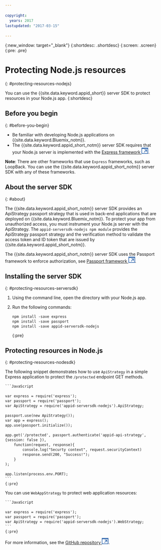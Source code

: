 ```yaml
---

copyright:
  years: 2017
lastupdated: "2017-03-15"

---
```


{:new_window: target="_blank"}
{:shortdesc: .shortdesc}
{:screen: .screen}
{:pre: .pre}

# Protecting Node.js resources
{: #protecting-resources-nodejs}

You can use the {{site.data.keyword.appid_short}} server SDK to protect resources in your Node.js app.
{:shortdesc}

## Before you begin
{: #before-you-begin}

* Be familiar with developing Node.js applications on {{site.data.keyword.Bluemix_notm}}.
* The {{site.data.keyword.appid_short_notm}} server SDK requires that your Node.js server is implemented with the <a href="http://expressjs.com/" target="_blank">Express framework <img src="../../icons/launch-glyph.svg" alt="External link icon"></a>.

**Note**: There are other frameworks that use `Express` frameworks, such as LoopBack. You can use the {{site.data.keyword.appid_short_notm}} server SDK with any of these frameworks.

## About the server SDK
{: #about}

The {{site.data.keyword.appid_short_notm}} server SDK provides an ApiStrategy passport strategy that is used in back-end applications that are deployed on {{site.data.keyword.Bluemix_notm}}. To protect your app from unauthorized access, you must instrument your Node.js server with the ApiStrategy. The `appid-serversdk-nodejs npm module` provides the ApiStrategy passport strategy and the verification method to validate the access token and ID token that are issued by {{site.data.keyword.appid_short_notm}}.

The {{site.data.keyword.appid_short_notm}} server SDK uses the Passport framework to enforce authorization, see <a href="http://passportjs.org/" target="_blank">Passport framework <img src="../../icons/launch-glyph.svg" alt="External link icon"></a>.


## Installing the server SDK
{: #protecting-resources-serversdk}

1. Using the command line, open the directory with your Node.js app.
2. Run the following commands:

    ```
    npm install -save express
    npm install -save passport
    npm install -save appid-serversdk-nodejs
    ```
    {:pre}

## Protecting resources in Node.js
{: #protecting-resources-nodesdk}

The following snippet demonstrates how to use `ApiStrategy` in a simple Express application to protect the `/protected` endpoint GET methods.

    ```JavaScript

    var express = require('express');
    var passport = require('passport');
    var ApiStrategy = require('appid-serversdk-nodejs').ApiStrategy;

    passport.use(new ApiStrategy());
    var app = express();
    app.use(passport.initialize());

    app.get('/protected', passport.authenticate('appid-api-strategy', {session: false }),
        function(request, response){
            console.log("Securty context", request.securityContext)    
            response.send(200, "Success!");
        }
    );

    app.listen(process.env.PORT);
    ```
    {:pre}

You can use `WebAppStrategy` to protect web application resources:

    ```JavaScript

    var express = require('express');
    var passport = require('passport');
    var ApiStrategy = require('appid-serversdk-nodejs').WebStrategy;
    ```
    {:pre}

For more information, see the <a href="https://github.com/ibm-cloud-security/appid-serversdk-nodejs" target="_blank">GitHub repository <img src="../../icons/launch-glyph.svg" alt="External link icon"></a>.
